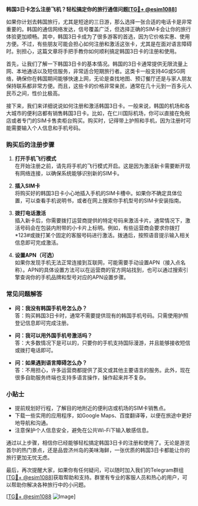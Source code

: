 **韩国3日卡怎么注册飞机？轻松搞定你的旅行通信问题[[TG💪+ @esim1088](https://t.me/s/esim1088)]**

如果你计划去韩国旅行，尤其是短途的三日游，那么选择一张合适的电话卡是非常重要的。韩国的通信网络发达，信号覆盖广泛，但选择正确的SIM卡会让你的旅行体验更加顺畅。其中，韩国3日卡成为了很多游客的首选，因为它价格实惠、使用方便。不过，有些朋友可能会担心如何注册和激活这张卡，尤其是在面对语言障碍时。别担心，这篇文章将手把手教你如何顺利搞定韩国3日卡的注册和使用。

首先，让我们了解一下韩国3日卡的基本情况。韩国的3日卡通常提供无限流量上网、本地通话以及短信服务，非常适合短期旅行者。这类卡一般支持4G或5G网络，确保你在韩国期间能够快速上网，无论是查找地图、预订餐厅还是与家人朋友保持联系都非常方便。而且，这些卡的价格非常亲民，通常在几十元到一百多元人民币之间，性价比极高。

接下来，我们来详细说说如何注册和激活韩国3日卡。一般来说，韩国的机场和各大城市的便利店都有销售韩国3日卡。比如，在仁川国际机场，你可以直接在免税店或者专门的SIM卡售卖柜台购买。购买时，记得带上护照和手机，因为注册时可能需要输入个人信息和手机号码。

### 购买后的注册步骤

1. **打开手机飞行模式**  
   在开始注册之前，请先将手机的飞行模式开启。这是因为激活新卡需要断开现有网络连接，以确保系统能够识别新的SIM卡。

2. **插入SIM卡**  
   将购买好的韩国3日卡小心地插入手机的SIM卡槽中。如果你不确定具体位置，可以查看手机说明书，或者在网上搜索你手机型号的SIM卡安装指南。

3. **拨打电话激活**  
   插入新卡后，你需要拨打运营商提供的特定号码来激活卡片。通常情况下，激活号码会在包装内附带的小卡片上标明。例如，有些运营商会要求你拨打*123#或拨打某个固定的客服号码进行激活。拨通后，按照语音提示输入相关信息即可完成激活。

4. **设置APN（可选）**  
   如果你发现手机无法正常连接到互联网，可能需要手动设置APN（接入点名称）。APN的具体设置方法可以在运营商的官方网站找到，也可以通过搜索引擎查询你的手机品牌和型号对应的APN设置步骤。

### 常见问题解答

- **问：我没有韩国手机号怎么办？**  
  答：购买韩国3日卡时，通常不需要提供现有的韩国手机号码。只需使用护照登记信息即可完成注册。

- **问：我可以用外国手机号激活吗？**  
  答：大多数情况下是可以的，只要你的手机支持国际漫游，并且能够接收短信或拨打电话即可。

- **问：如果遇到语言障碍怎么办？**  
  答：不用担心，许多运营商都提供了英文或其他主要语言的服务。此外，现在很多自助服务终端也支持多语言操作，操作起来并不复杂。

### 小贴士

- 提前规划好行程，了解目的地附近的便利店或机场的SIM卡销售点。
- 下载一些实用的应用程序，如Google Maps、百度翻译等，以便在旅途中更好地导航和沟通。
- 注意保护个人信息安全，避免在公共Wi-Fi下输入敏感信息。

通过以上步骤，相信你已经能够轻松搞定韩国3日卡的注册和使用了。无论是游览首尔的热门景点，还是品尝济州岛的美味海鲜，一张优质的韩国3日卡都能让你的旅行更加无忧无虑。

最后，再次提醒大家，如果你有任何疑问，可以随时加入我们的Telegram群组[[TG💪+ @esim1088](https://t.me/s/esim1088)]获取帮助和支持。群里有专业的客服人员和热心的用户，可以帮助你解决各种旅行中的小问题。

[[TG💪+ @esim1088](https://t.me/s/esim1088) ![Image](https://i.postimg.cc/4NQfJmqS/Snipaste-2025-05-13-00-14-12.png)]